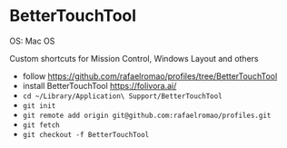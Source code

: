 # BetterTouchTool

OS: Mac OS

Custom shortcuts for Mission Control, Windows Layout and others

- follow https://github.com/rafaelromao/profiles/tree/BetterTouchTool
- install BetterTouchTool https://folivora.ai/
- `cd ~/Library/Application\ Support/BetterTouchTool`
- `git init`
- `git remote add origin git@github.com:rafaelromao/profiles.git`
- `git fetch`
- `git checkout -f BetterTouchTool`
